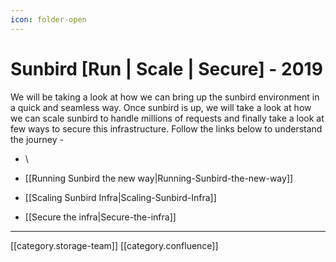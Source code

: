 ```yaml
---
icon: folder-open
---
```


# Sunbird \[Run | Scale | Secure] - 2019

We will be taking a look at how we can bring up the sunbird environment in a quick and seamless way. Once sunbird is up, we will take a look at how we can scale sunbird to handle millions of requests and finally take a look at few ways to secure this infrastructure. Follow the links below to understand the journey -

* \

* \[\[Running Sunbird the new way|Running-Sunbird-the-new-way]]
* \[\[Scaling Sunbird Infra|Scaling-Sunbird-Infra]]
* \[\[Secure the infra|Secure-the-infra]]

***

\[\[category.storage-team]] \[\[category.confluence]]
